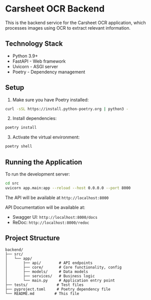 # Carsheet OCR Backend

This is the backend service for the Carsheet OCR application, which processes images using OCR to extract relevant information.

## Technology Stack

- Python 3.9+
- FastAPI - Web framework
- Uvicorn - ASGI server
- Poetry - Dependency management

## Setup

1. Make sure you have Poetry installed:
```bash
curl -sSL https://install.python-poetry.org | python3 -
```

2. Install dependencies:
```bash
poetry install
```

3. Activate the virtual environment:
```bash
poetry shell
```

## Running the Application

To run the development server:

```bash
cd src
uvicorn app.main:app --reload --host 0.0.0.0 --port 8000
```

The API will be available at `http://localhost:8000`

API Documentation will be available at:
- Swagger UI: `http://localhost:8000/docs`
- ReDoc: `http://localhost:8000/redoc`

## Project Structure

```
backend/
├── src/
│   └── app/
│       ├── api/        # API endpoints
│       ├── core/       # Core functionality, config
│       ├── models/     # Data models
│       ├── services/   # Business logic
│       └── main.py     # Application entry point
├── tests/             # Test files
├── pyproject.toml     # Poetry dependency file
└── README.md         # This file
``` 